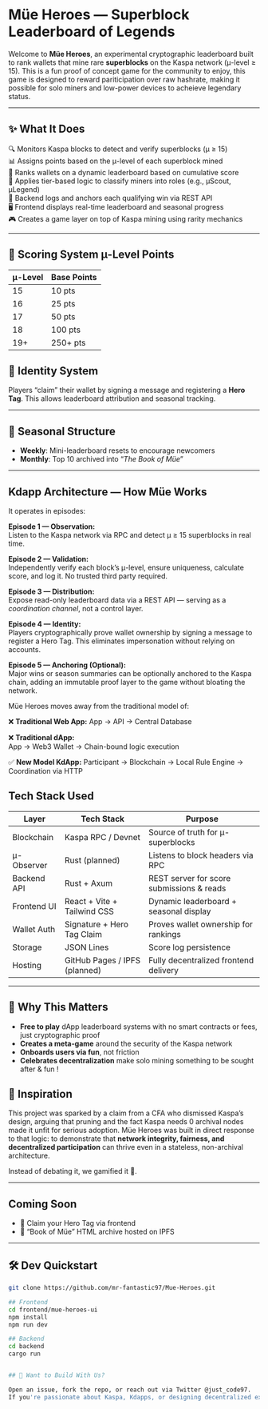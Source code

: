 # Müe Heroes — Superblock Leaderboard of Legends

Welcome to **Müe Heroes**, an experimental cryptographic leaderboard built to rank wallets that mine rare **superblocks** on the Kaspa network (μ-level ≥ 15). This is a fun proof of concept game for the community to enjoy, this game is designed to reward pariticipation over raw hashrate, making it possible for solo miners and low-power devices to acheieve legendary status. 

---

## ✨ What It Does

🔍 Monitors Kaspa blocks to detect and verify superblocks (μ ≥ 15)  
📊 Assigns points based on the μ-level of each superblock mined  
🏅 Ranks wallets on a dynamic leaderboard based on cumulative score  
🧠 Applies tier-based logic to classify miners into roles (e.g., μScout, μLegend)  
📡 Backend logs and anchors each qualifying win via REST API  
🖥️ Frontend displays real-time leaderboard and seasonal progress  
🎮 Creates a game layer on top of Kaspa mining using rarity mechanics  

---

## 💎 Scoring System μ-Level Points

| μ-Level | Base Points |
|---------|-------------|
| 15      | 10 pts      |
| 16      | 25 pts      |
| 17      | 50 pts      |
| 18      | 100 pts     |
| 19+     | 250+ pts    |





## 👤 Identity System

Players “claim” their wallet by signing a message and registering a **Hero Tag**. This allows leaderboard attribution and seasonal tracking.

---

## 📆 Seasonal Structure

- **Weekly**: Mini-leaderboard resets to encourage newcomers  
- **Monthly**: Top 10 archived into “_The Book of Müe_”


---

## Kdapp Architecture — How Müe Works

It operates in episodes:


**Episode 1 — Observation:**  
  Listen to the Kaspa network via RPC and detect μ ≥ 15 superblocks in real time.

**Episode 2 — Validation:**  
  Independently verify each block’s μ-level, ensure uniqueness, calculate score, and log it. No trusted third party required.

**Episode 3 — Distribution:**  
  Expose read-only leaderboard data via a REST API — serving as a *coordination channel*, not a control layer.

**Episode 4 — Identity:**  
  Players cryptographically prove wallet ownership by signing a message to register a Hero Tag. This eliminates impersonation without relying on accounts.

**Episode 5 — Anchoring (Optional):**  
  Major wins or season summaries can be optionally anchored to the Kaspa chain, adding an immutable proof layer to the game without bloating the network.


Müe Heroes moves away from the traditional model of:

❌ **Traditional Web App:** 
App → API → Central Database

❌ **Traditional dApp:**  
App → Web3 Wallet → Chain-bound logic execution   

✅ **New Model KdApp:**
Participant → Blockchain → Local Rule Engine → Coordination via HTTP



## Tech Stack Used 

| Layer        | Tech Stack                        | Purpose                                    |
|--------------|-----------------------------------|--------------------------------------------|
| Blockchain   | Kaspa RPC / Devnet                | Source of truth for μ-superblocks          |
| μ-Observer   | Rust (planned)                    | Listens to block headers via RPC           |
| Backend API  | Rust + Axum                       | REST server for score submissions & reads  |
| Frontend UI  | React + Vite + Tailwind CSS       | Dynamic leaderboard + seasonal display     |
| Wallet Auth  | Signature + Hero Tag Claim        | Proves wallet ownership for rankings       |
| Storage      | JSON Lines                        | Score log persistence                      |
| Hosting      | GitHub Pages / IPFS (planned)     | Fully decentralized frontend delivery      |


---

## 🚀 Why This Matters

- **Free to play** dApp leaderboard systems with no smart contracts or fees, just cryptographic proof  
- **Creates a meta-game** around the security of the Kaspa network  
- **Onboards users via fun**, not friction  
- **Celebrates decentralization** make solo mining something to be sought after & fun !


## 🧠 Inspiration

This project was sparked by a claim from a CFA who dismissed Kaspa’s design, arguing that pruning and the fact Kaspa needs 0  archival nodes made it unfit for serious adoption. Müe Heroes was built in direct response to that logic: to demonstrate that **network integrity, fairness, and decentralized participation** can thrive even in a stateless, non-archival architecture.

Instead of debating it, we gamified it 👾.

---

## Coming Soon

- 🦸 Claim your Hero Tag via frontend
- 📜 “Book of Müe” HTML archive hosted on IPFS

---

## 🛠 Dev Quickstart

```bash
git clone https://github.com/mr-fantastic97/Mue-Heroes.git

## Frontend
cd frontend/mue-heroes-ui
npm install
npm run dev

## Backend
cd backend
cargo run


## 🤝 Want to Build With Us?

Open an issue, fork the repo, or reach out via Twitter @just_code97.  
If you're passionate about Kaspa, Kdapps, or designing decentralized experiences — let's build!